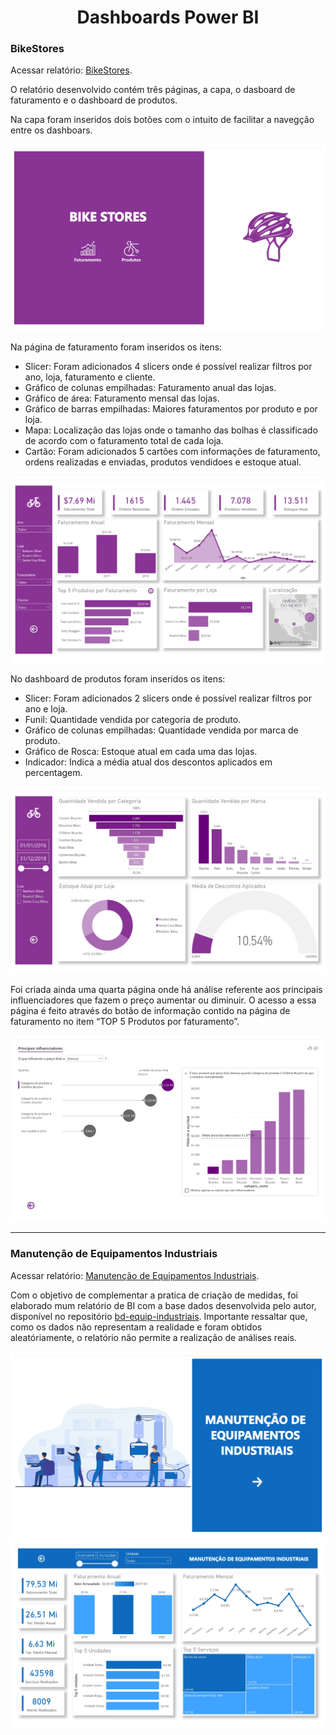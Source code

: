 <div align="center">
  <h1>Dashboards Power BI</h1>
</div>


### BikeStores

Acessar relatório: <a href="https://app.powerbi.com/view?r=eyJrIjoiMWVlNzRjNmUtZWZmYy00ZDMyLWFkNzctZmM2MmNmZDg1OGFlIiwidCI6IjkyNzQyZWFlLWExMTktNDNmYi1hOTU2LWQ3ZGVmNzQ0ODgxYSIsImMiOjh9&pageName=ReportSection">BikeStores</a>.

O relatório desenvolvido contém três páginas, a capa, o dasboard de faturamento e o dashboard de produtos.

Na capa foram inseridos dois botões com o intuito de facilitar a navegção entre os dashboars.

<div align="center" >
  <img src="BikeStores_page-0001.jpg">
</div>

Na página de faturamento foram inseridos os itens:
  * Slicer: Foram adicionados 4 slicers onde é possível realizar filtros por ano, loja, faturamento e cliente.
  * Gráfico de colunas empilhadas: Faturamento anual das lojas.
  * Gráfico de área: Faturamento mensal das lojas.
  * Gráfico de barras empilhadas: Maiores faturamentos por produto e por loja.
  * Mapa: Localização das lojas onde o tamanho das bolhas é classificado de acordo com o faturamento total de cada loja.
  * Cartão: Foram adicionados 5 cartões com informações de faturamento, ordens realizadas e enviadas, produtos vendidoes e estoque atual.

<div align="center" >
  <img src="BikeStores_page-0002.jpg">
</div>
  
No dashboard de produtos foram inseridos os itens:
  * Slicer: Foram adicionados 2 slicers onde é possível realizar filtros por ano e loja.
  * Funil: Quantidade vendida por categoria de produto.
  * Gráfico de colunas empilhadas: Quantidade vendida por marca de produto.
  * Gráfico de Rosca: Estoque atual em cada uma das lojas.
  * Indicador: Indica a média atual dos descontos aplicados em percentagem.

<div align="center" >
  <img src="BikeStores_page-0003.jpg">
</div>

Foi criada ainda uma quarta página onde há análise referente aos principais influenciadores que fazem o preço aumentar ou diminuir. O acesso a essa página é feito através do botão de informação contido na página de faturamento no item “TOP 5 Produtos por faturamento”.

<div align="center" >
  <img src="BikeStores_page-0004.jpg">
</div>


_________________



### Manutenção de Equipamentos Industriais

Acessar relatório: <a href="https://app.powerbi.com/view?r=eyJrIjoiYzA3MWE5MTEtMDFiMS00ZjJlLTljNjItMjY4ZDY4ZWI4YjllIiwidCI6IjkyNzQyZWFlLWExMTktNDNmYi1hOTU2LWQ3ZGVmNzQ0ODgxYSIsImMiOjh9&pageName=ReportSection7762183af277fdd49fa2">Manutenção de Equipamentos Industriais</a>.

Com o objetivo de complementar a pratica de criação de medidas, foi elaborado mum relatório de BI com a base dados desenvolvida pelo autor, disponível no repositório <a href="https://github.com/viniciusariza/bd-equip-industriais">bd-equip-industriais</a>.
Importante ressaltar que, como os dados não representam a realidade e foram obtidos aleatóriamente, o relatório não permite a realização de análises reais.

<div align="center" >
  <img src="ManutencaoEI_page-0001.jpg">
</div>
<div align="center" >
  <img src="ManutencaoEI_page-0002.jpg">
</div>
